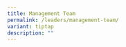 ```yaml
---
title: Management Team
permalink: /leaders/management-team/
variant: tiptap
description: ""
---
```

